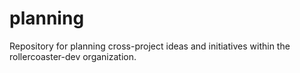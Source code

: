 # planning
Repository for planning cross-project ideas and initiatives within the rollercoaster-dev organization.
